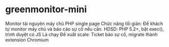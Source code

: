 # greenmonitor-mini
Monitor tài nguyên máy chủ
PHP single page
Chức năng tối giản: Để khách tự monitor máy chủ và báo cáo sự cố nếu cần.
HDSD: PHP 5.2+, bật exec(), trình duyệt có JS Là chạy
Đề xuất scale: Ticket báo sự cố, migrate thành extension Chromium
